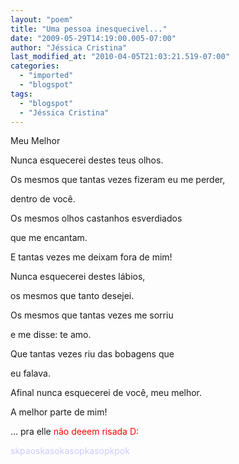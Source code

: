 ```yaml
---
layout: "poem"
title: "Uma pessoa inesquecivel..."
date: "2009-05-29T14:19:00.005-07:00"
author: "Jéssica Cristina"
last_modified_at: "2010-04-05T21:03:21.519-07:00"
categories:
  - "imported"
  - "blogspot"
tags:
  - "blogspot"
  - "Jéssica Cristina"
---
```


Meu Melhor

Nunca esquecerei destes teus olhos.

Os mesmos que tantas vezes fizeram eu me perder,

dentro de você.

Os mesmos olhos castanhos esverdiados

que me encantam.

E tantas vezes me deixam fora de mim!

Nunca esquecerei destes lábios,

os mesmos que tanto desejei.

Os mesmos que tantas vezes me sorriu

e me disse: te amo.

Que tantas vezes riu das bobagens que

eu falava.

Afinal nunca esquecerei de você, meu melhor.

A melhor parte de mim!

... pra elle <span style="color: rgb(255, 0, 0);">não deeem risada D: 

</span><span style="color: rgb(204, 204, 255);">skpaoskasokasopkasopkpok </span>